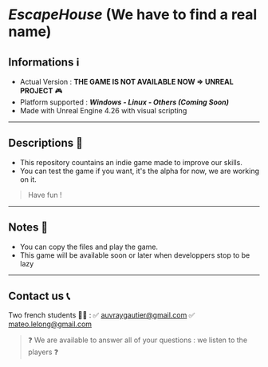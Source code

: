 # _EscapeHouse_ (We have to find a real name)

## Informations ℹ️
- Actual Version : **THE GAME IS NOT AVAILABLE NOW => UNREAL PROJECT** 🎮
- Platform supported : ***Windows - Linux - Others (Coming Soon)***
- Made with Unreal Engine 4.26 with visual scripting
-------------------------------------------------------------------------------------------------------------------------------------------------------------------------
## Descriptions 🔎
 - This repository countains an indie game made to improve our skills.
 - You can test the game if you want, it's the alpha for now, we are working on it.
> Have fun !
-------------------------------------------------------------------------------------------------------------------------------------------------------------------------
## Notes 📜
- You can copy the files and play the game.
- This game will be available soon or later when developpers stop to be lazy
-------------------------------------------------------------------------------------------------------------------------------------------------------------------------
## Contact us 📞
Two french students 👨‍🎓 :
✅ auvraygautier@gmail.com
✅ mateo.lelong@gmail.com
> ❓ We are available to answer all of your questions : we listen to the players ❓
